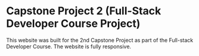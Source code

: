 # Capstone Project 2 (Full-Stack Developer Course Project)
This website was built for the 2nd Capstone Project as part of the Full-stack Developer Course.
The website is fully responsive.
